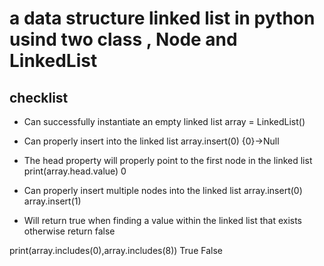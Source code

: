 #  a data structure linked list in python usind two class , Node and LinkedList

## checklist
- Can successfully instantiate an empty linked list
array = LinkedList()

- Can properly insert into the linked list
array.insert(0)    {0}->Null

- The head property will properly point to the first node in the linked list
print(array.head.value)     0

- Can properly insert multiple nodes into the linked list
array.insert(0)
array.insert(1)

- Will return true when finding a value within the linked list that exists otherwise return false

print(array.includes(0),array.includes(8))      True   False